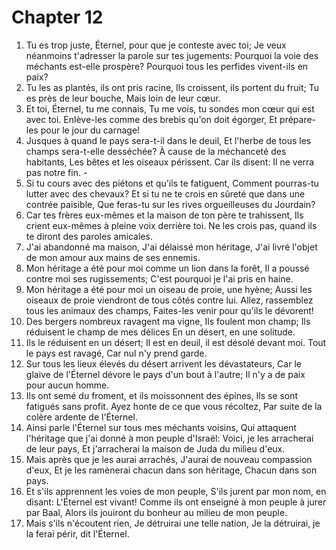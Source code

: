 # Chapter 12

1. Tu es trop juste, Éternel, pour que je conteste avec toi; Je veux néanmoins t'adresser la parole sur tes jugements: Pourquoi la voie des méchants est-elle prospère? Pourquoi tous les perfides vivent-ils en paix?
2. Tu les as plantés, ils ont pris racine, Ils croissent, ils portent du fruit; Tu es près de leur bouche, Mais loin de leur cœur.
3. Et toi, Éternel, tu me connais, Tu me vois, tu sondes mon cœur qui est avec toi. Enlève-les comme des brebis qu'on doit égorger, Et prépare-les pour le jour du carnage!
4. Jusques à quand le pays sera-t-il dans le deuil, Et l'herbe de tous les champs sera-t-elle desséchée? À cause de la méchanceté des habitants, Les bêtes et les oiseaux périssent. Car ils disent: Il ne verra pas notre fin. -
5. Si tu cours avec des piétons et qu'ils te fatiguent, Comment pourras-tu lutter avec des chevaux? Et si tu ne te crois en sûreté que dans une contrée paisible, Que feras-tu sur les rives orgueilleuses du Jourdain?
6. Car tes frères eux-mêmes et la maison de ton père te trahissent, Ils crient eux-mêmes à pleine voix derrière toi. Ne les crois pas, quand ils te diront des paroles amicales.
7. J'ai abandonné ma maison, J'ai délaissé mon héritage, J'ai livré l'objet de mon amour aux mains de ses ennemis.
8. Mon héritage a été pour moi comme un lion dans la forêt, Il a poussé contre moi ses rugissements; C'est pourquoi je l'ai pris en haine.
9. Mon héritage a été pour moi un oiseau de proie, une hyène; Aussi les oiseaux de proie viendront de tous côtés contre lui. Allez, rassemblez tous les animaux des champs, Faites-les venir pour qu'ils le dévorent!
10. Des bergers nombreux ravagent ma vigne, Ils foulent mon champ; Ils réduisent le champ de mes délices En un désert, en une solitude.
11. Ils le réduisent en un désert; Il est en deuil, il est désolé devant moi. Tout le pays est ravagé, Car nul n'y prend garde.
12. Sur tous les lieux élevés du désert arrivent les dévastateurs, Car le glaive de l'Éternel dévore le pays d'un bout à l'autre; Il n'y a de paix pour aucun homme.
13. Ils ont semé du froment, et ils moissonnent des épines, Ils se sont fatigués sans profit. Ayez honte de ce que vous récoltez, Par suite de la colère ardente de l'Éternel.
14. Ainsi parle l'Éternel sur tous mes méchants voisins, Qui attaquent l'héritage que j'ai donné à mon peuple d'Israël: Voici, je les arracherai de leur pays, Et j'arracherai la maison de Juda du milieu d'eux.
15. Mais après que je les aurai arrachés, J'aurai de nouveau compassion d'eux, Et je les ramènerai chacun dans son héritage, Chacun dans son pays.
16. Et s'ils apprennent les voies de mon peuple, S'ils jurent par mon nom, en disant: L'Éternel est vivant! Comme ils ont enseigné à mon peuple à jurer par Baal, Alors ils jouiront du bonheur au milieu de mon peuple.
17. Mais s'ils n'écoutent rien, Je détruirai une telle nation, Je la détruirai, je la ferai périr, dit l'Éternel.

